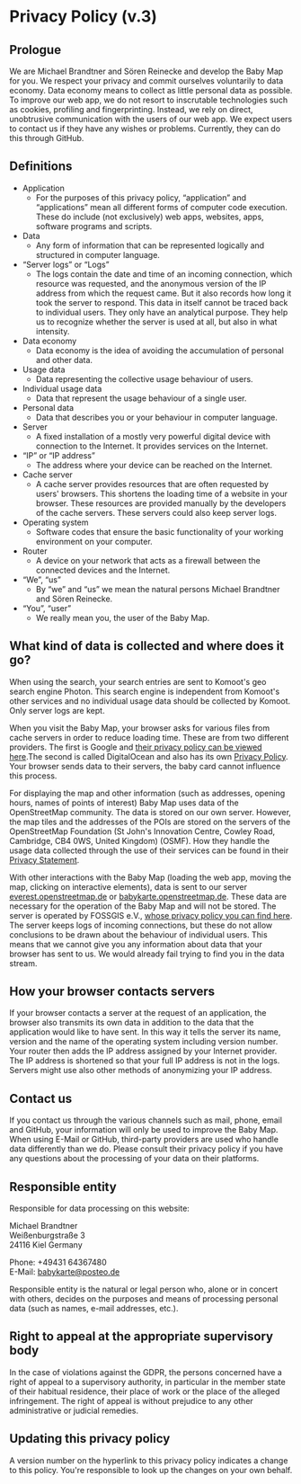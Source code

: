 # Privacy Policy (v.3)

## Prologue

We are Michael Brandtner and Sören Reinecke and develop the Baby Map for you. We respect your privacy and commit ourselves voluntarily to data economy. Data economy means to collect as little personal data as possible. To improve our web app, we do not resort to inscrutable technologies such as cookies, profiling and fingerprinting. Instead, we rely on direct, unobtrusive communication with the users of our web app. We expect users to contact us if they have any wishes or problems. Currently, they can do this through GitHub.

## Definitions

- Application
  - For the purposes of this privacy policy, “application” and “applications” mean all different forms of computer code execution. These do include (not exclusively) web apps, websites, apps, software programs and scripts.
- Data
  - Any form of information that can be represented logically and structured in computer language.
- “Server logs” or “Logs”
  - The logs contain the date and time of an incoming connection, which resource was requested, and the anonymous version of the IP address from which the request came. But it also records how long it took the server to respond. This data in itself cannot be traced back to individual users. They only have an analytical purpose. They help us to recognize whether the server is used at all, but also in what intensity.
- Data economy
  - Data economy is the idea of avoiding the accumulation of personal and other data.
- Usage data
  - Data representing the collective usage behaviour of users.
- Individual usage data
  - Data that represent the usage behaviour of a single user.
- Personal data
  - Data that describes you or your behaviour in computer language.
- Server
  - A fixed installation of a mostly very powerful digital device with connection to the Internet. It provides services on the Internet.
- “IP” or “IP address”
  - The address where your device can be reached on the Internet.
- Cache server
  - A cache server provides resources that are often requested by users' browsers. This shortens the loading time of a website in your browser. These resources are provided manually by the developers of the cache servers. These servers could also keep server logs.
- Operating system
  - Software codes that ensure the basic functionality of your working environment on your computer.
- Router
  - A device on your network that acts as a firewall between the connected devices and the Internet.
- “We”, “us”
  - By “we” and “us” we mean the natural persons Michael Brandtner and Sören Reinecke.
- “You”, “user”
  - We really mean you, the user of the Baby Map.

## What kind of data is collected and where does it go?

When using the search, your search entries are sent to Komoot's geo search engine Photon. This search engine is independent from Komoot's other services and no individual usage data should be collected by Komoot. Only server logs are kept.

When you visit the Baby Map, your browser asks for various files from cache servers in order to reduce loading time. These are from two different providers. The first is Google and [their privacy policy can be viewed here](https://policies.google.com/privacy#infocollect).The second is called DigitalOcean and also has its own [Privacy Policy](https://www.digitalocean.com/legal/privacy-policy/). Your browser sends data to their servers, the baby card cannot influence this process.

For displaying the map and other information (such as addresses, opening hours, names of points of interest) Baby Map uses data of the OpenStreetMap community. The data is stored on our own server. However, the map tiles and the addresses of the POIs are stored on the servers of the OpenStreetMap Foundation (St John's Innovation Centre, Cowley Road, Cambridge, CB4 0WS, United Kingdom) (OSMF). How they handle the usage data collected through the use of their services can be found in their [Privacy Statement](https://wiki.osmfoundation.org/wiki/Privacy_Policy).

With other interactions with the Baby Map (loading the web app, moving the map, clicking on interactive elements), data is sent to our server [everest.openstreetmap.de](https://everest.openstreetmap.de) or [babykarte.openstreetmap.de](https://babykarte.openstreetmap.de). These data are necessary for the operation of the Baby Map and will not be stored. The server is operated by FOSSGIS e.V., [whose privacy policy you can find here](https://www.fossgis.de/datenschutzerklaerung). The server keeps logs of incoming connections, but these do not allow conclusions to be drawn about the behaviour of individual users. This means that we cannot give you any information about data that your browser has sent to us. We would already fail trying to find you in the  data stream.

## How your browser contacts servers

If your browser contacts a server at the request of an application, the browser also transmits its own data in addition to the data that the application would like to have sent. In this way it tells the server its name, version and the name of the operating system including version number. Your router then adds the IP address assigned by your Internet provider. The IP address is shortened so that your full IP address is not in the logs. Servers might use also other methods of anonymizing your IP address.

## Contact us

If you contact us through the various channels such as mail, phone, email and GitHub, your information will only be used to improve the Baby Map. When using E-Mail or GitHub, third-party providers are used who handle data differently than we do. Please consult their privacy policy if you have any questions about the processing of your data on their platforms.

## Responsible entity

Responsible for data processing on this website: 

Michael Brandtner  
Weißenburgstraße 3  
24116 Kiel 
Germany 

Phone: +49431 64367480  
E-Mail: [babykarte@posteo.de](mailto:babykarte@posteo.de)

Responsible entity is the natural or legal person who, alone or in concert with others, decides on the purposes and means of processing personal data (such as names, e-mail addresses, etc.).

## Right to appeal at the appropriate supervisory body

In the case of violations against the GDPR, the persons concerned have a right of appeal to a supervisory authority, in particular in the member state of their habitual residence, their place of work or the place of the alleged infringement. The right of appeal is without prejudice to any other administrative or judicial remedies.

## Updating this privacy policy

A version number on the hyperlink to this privacy policy indicates a change to this policy. You're responsible to look up the changes on your own behalf.

